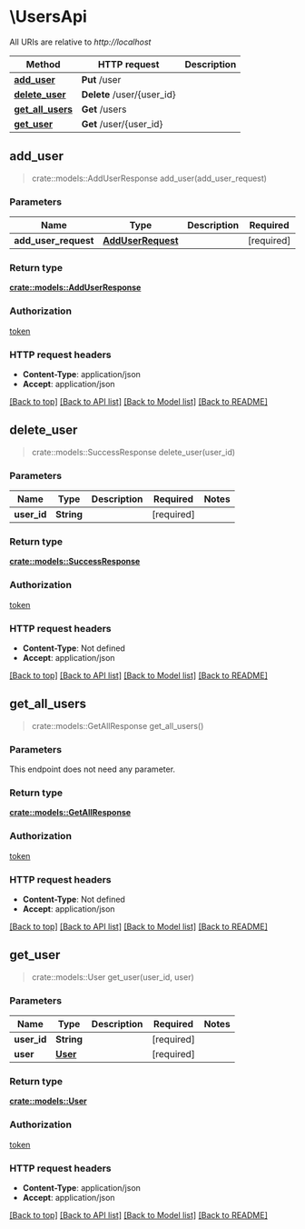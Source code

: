 # \UsersApi

All URIs are relative to *http://localhost*

Method | HTTP request | Description
------------- | ------------- | -------------
[**add_user**](UsersApi.md#add_user) | **Put** /user | 
[**delete_user**](UsersApi.md#delete_user) | **Delete** /user/{user_id} | 
[**get_all_users**](UsersApi.md#get_all_users) | **Get** /users | 
[**get_user**](UsersApi.md#get_user) | **Get** /user/{user_id} | 



## add_user

> crate::models::AddUserResponse add_user(add_user_request)


### Parameters


Name | Type | Description  | Required | Notes
------------- | ------------- | ------------- | ------------- | -------------
**add_user_request** | [**AddUserRequest**](AddUserRequest.md) |  | [required] |

### Return type

[**crate::models::AddUserResponse**](AddUserResponse.md)

### Authorization

[token](../README.md#token)

### HTTP request headers

- **Content-Type**: application/json
- **Accept**: application/json

[[Back to top]](#) [[Back to API list]](../README.md#documentation-for-api-endpoints) [[Back to Model list]](../README.md#documentation-for-models) [[Back to README]](../README.md)


## delete_user

> crate::models::SuccessResponse delete_user(user_id)


### Parameters


Name | Type | Description  | Required | Notes
------------- | ------------- | ------------- | ------------- | -------------
**user_id** | **String** |  | [required] |

### Return type

[**crate::models::SuccessResponse**](SuccessResponse.md)

### Authorization

[token](../README.md#token)

### HTTP request headers

- **Content-Type**: Not defined
- **Accept**: application/json

[[Back to top]](#) [[Back to API list]](../README.md#documentation-for-api-endpoints) [[Back to Model list]](../README.md#documentation-for-models) [[Back to README]](../README.md)


## get_all_users

> crate::models::GetAllResponse get_all_users()


### Parameters

This endpoint does not need any parameter.

### Return type

[**crate::models::GetAllResponse**](GetAllResponse.md)

### Authorization

[token](../README.md#token)

### HTTP request headers

- **Content-Type**: Not defined
- **Accept**: application/json

[[Back to top]](#) [[Back to API list]](../README.md#documentation-for-api-endpoints) [[Back to Model list]](../README.md#documentation-for-models) [[Back to README]](../README.md)


## get_user

> crate::models::User get_user(user_id, user)


### Parameters


Name | Type | Description  | Required | Notes
------------- | ------------- | ------------- | ------------- | -------------
**user_id** | **String** |  | [required] |
**user** | [**User**](User.md) |  | [required] |

### Return type

[**crate::models::User**](User.md)

### Authorization

[token](../README.md#token)

### HTTP request headers

- **Content-Type**: application/json
- **Accept**: application/json

[[Back to top]](#) [[Back to API list]](../README.md#documentation-for-api-endpoints) [[Back to Model list]](../README.md#documentation-for-models) [[Back to README]](../README.md)

